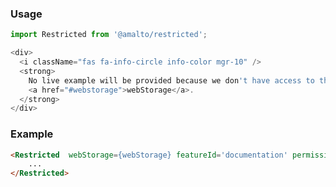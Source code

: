 ### Usage

```typescript
import Restricted from '@amalto/restricted';
```

```js noeditor
<div>
  <i className="fas fa-info-circle info-color mgr-10" />
  <strong>
    No live example will be provided because we don't have access to the{' '}
    <a href="#webstorage">webStorage</a>.
  </strong>
</div>
```

### Example

```html
<Restricted  webStorage={webStorage} featureId='documentation' permissions={['documentation=read', 'documentation=edit']}>
    ...
</Restricted>
```

